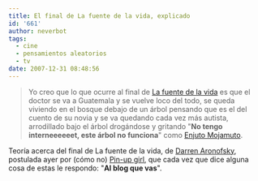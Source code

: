 ```yaml
---
title: El final de La fuente de la vida, explicado
id: '661'
author: neverbot
tags:
  - cine
  - pensamientos aleatorios
  - tv
date: 2007-12-31 08:48:56
---
```


> Yo creo que lo que ocurre al final de [La fuente de la vida](http://www.imdb.com/title/tt0414993/) es que el doctor se va a Guatemala y se vuelve loco del todo, se queda viviendo en el bosque debajo de un árbol pensando que es el del cuento de su novia y se va quedando cada vez más autista, arrodillado bajo el árbol drogándose y gritando "**No tengo interneeeeeet, este árbol no funciona**" como [Enjuto Mojamuto](http://muchachadanui.rtve.es/muchachada/enjuto_mojamuto.html).

Teoría acerca del final de La fuente de la vida, de [Darren Aronofsky](http://www.imdb.com/name/nm0004716/), postulada ayer por (cómo no) [Pin-up girl](http://malgustoytipicachica.blogspot.com/), que cada vez que dice alguna cosa de estas le respondo: "**Al blog que vas**".